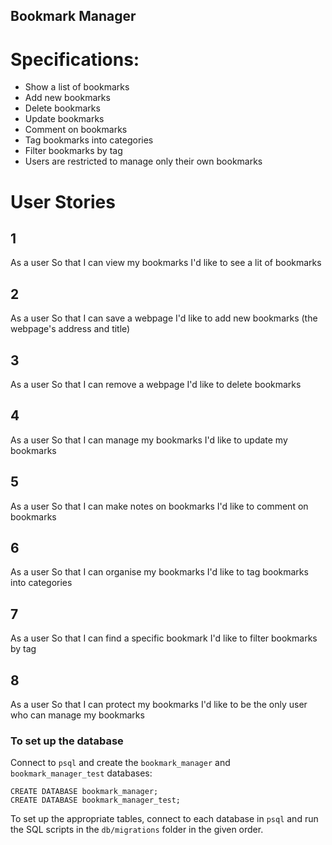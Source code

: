 ## Bookmark Manager

# Specifications:
* Show a list of bookmarks
* Add new bookmarks
* Delete bookmarks
* Update bookmarks
* Comment on bookmarks
* Tag bookmarks into categories
* Filter bookmarks by tag
* Users are restricted to manage only their own bookmarks


# User Stories
## 1
As a user
So that I can view my bookmarks
I'd like to see a lit of bookmarks

## 2
As a user 
So that I can save a webpage
I'd like to add new bookmarks (the webpage's address and title)

## 3
As a user 
So that I can remove a webpage
I'd like to delete bookmarks

## 4 
As a user 
So that I can manage my bookmarks
I'd like to update my bookmarks

## 5
As a user 
So that I can make notes on bookmarks
I'd like to comment on bookmarks

## 6
As a user 
So that I can organise my bookmarks
I'd like to tag bookmarks into categories

## 7
As a user
So that I can find a specific bookmark
I'd like to filter bookmarks by tag

## 8 
As a user
So that I can protect my bookmarks
I'd like to be the only user who can manage my bookmarks

### To set up the database

Connect to `psql` and create the `bookmark_manager` and `bookmark_manager_test` databases:

```
CREATE DATABASE bookmark_manager;
CREATE DATABASE bookmark_manager_test;
```

To set up the appropriate tables, connect to each database in `psql` and run the SQL scripts in the `db/migrations` folder in the given order.
